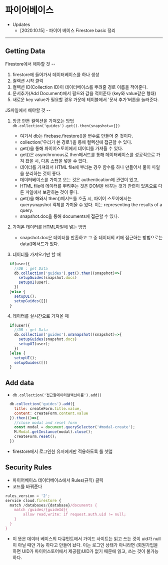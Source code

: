 # 파이어베이스

- Updates
  - [2020.10.15] - 파이어 베이스 Firestore basic 정리

---

## Getting Data

Firestore에서 해야할 것 -- 
1. firestore에 들어가서 데이터베이스를 하나 생성 
2. 컬렉션 시작 클릭
3. 컬렉션 ID(Collection ID)이 데이터베이스를 뿌려줄 경로 이름을 적어준다.
4. 문서추가(Add Document)에서 필드와 값을 적어준다 (key와 value같은 형태)
5. 새로운 key value가 필요할 경우 가운데 테이블에서 '문서 추가'버튼을 눌러준다.

JS파일에서 해야할 것 --
1. 방금 만든 컬렉션을 가져오는 방법  
  `db.collection('guides').get().then(snapshot=>{})`
    - 여기서 db는 firebase.firestore()을 변수로 만들어 준 것이다.
    - collection('우리가 쓴 경로')을 통해 컬렉션에 접근할 수 있다.
    - get()을 통해 파이어스토어에서 데이터를 가져올 수 있다. 
    - get()은 asynchronous로 then메서드를 통해 데이터베이스를 성공적으로 가져 왔을 시, 다음 스탭을 넣을 수 있다.
    - 데이터를 가져와서 HTML file에 뿌리는 경우 함수를 하나 만들어서 둘이 파일을 분리하는 것이 좋다.
    - 데이터베이스를 가지고 오는 것은 authentication에 관련이 있고,
    - HTML file에 데이터를 뿌려주는 것은 DOM을 바꾸는 것과 관련이 있음으로 다른 파일에서 보관하는 것이 좋다.
    - get()을 해와서 then()메서드를 호출 시, 파이어 스토어에서는 querysnapshot 객체를 가져올 수 있다. 이는 representing the results of a query.
    - snapshot.doc을 통해 documents에 접근할 수 있다.

2. 가져온 데이터를 HTML파일에 넣는 방법 
   - snapshot.doc은 데이터를 반환하고 그 중 데이터의 키에 접근하는 방법으로는 data()메서드가 있다.

3. 데이터를 가져오기만 할 때 
```javascript
  if(user){
    //DB : get Data 
    db.collection('guides').get().then((snapshot)=>{
      setupGuides(snapshot.docs)
      setupUI(user);
    })
  }else {
    setupUI();
    setupGuides([])
  }
```
4. 데이터를 실시간으로 가져올 때
```javascript
  if(user){
    //DB : get Data 
    db.collection('guides').onSnapshot((snapshot)=>{
      setupGuides(snapshot.docs)
      setupUI(user);
    })
  }else {
    setupUI();
    setupGuides([])
  }
```
## Add data 
-  `db.collection('접근할데이터컬렉션이름').add()`
```javascript
  db.collection('guides').add({
    title: createForm.title.value,
    content: createForm.content.value
  }).then(()=>{
    //close modal and reset form
    const modal = document.querySelector('#modal-create');
    M.Modal.getInstance(modal).close();
    createForm.reset();
  })
```
- firestore에서 로그인한 유저에게만 적용하도록 룰 셋업

## Security Rules
- 파이어베이스 데이터베이스에서 Rules(규칙) 클릭
- 코드를 바꿔준다
```javascript
rules_version = '2';
service cloud.firestore {
  match /databases/{database}/documents {
    match /guides/{guideId}{
    	allow read,write: if request.auth.uid != null;
    }
  }
}
```
- 이 뜻은 데이터 베이스의 다큐먼트에서 가이드 사이트는 읽고 쓰는 것이 uid가 null이 아닐 때만 가능 하다고 만들어 놨다. 이는 로그인 상태가 아니라면 (회원가입을 하면 UID가 파이어스토어에서 제공됨)UID가 없기 때문에 읽고, 쓰는 것이 불가능 하다.